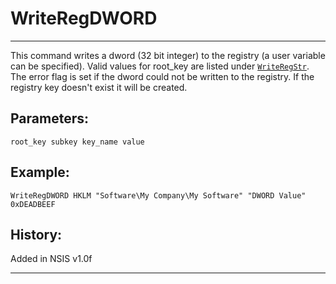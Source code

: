 # WriteRegDWORD

---

This command writes a dword (32 bit integer) to the registry (a user variable can be specified). Valid values for root_key are listed under [`WriteRegStr`][1]. The error flag is set if the dword could not be written to the registry. If the registry key doesn't exist it will be created.

## Parameters:

    root_key subkey key_name value

## Example:

	WriteRegDWORD HKLM "Software\My Company\My Software" "DWORD Value" 0xDEADBEEF

## History:

Added in NSIS v1.0f

---

[1]: WriteRegStr.markdown